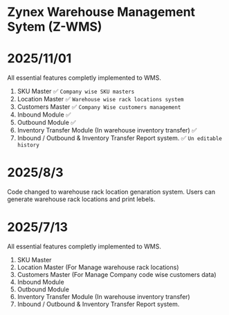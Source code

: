 # Zynex Warehouse Management Sytem (Z-WMS)

# 2025/11/01
All essential features completly implemented to WMS.
1. SKU Master ✅ `Company wise SKU masters`
2. Location Master ✅ `Warehouse wise rack locations system`
3. Customers Master ✅ `Company Wise customers management`
4. Inbound Module ✅
5. Outbound Module ✅
6. Inventory Transfer Module (In warehouse inventory transfer) ✅
7. Inbound / Outbound & Inventory Transfer Report system. ✅ ```Un editable history```


# 2025/8/3
Code changed to warehouse rack location genaration system. Users can generate warehouse rack locations and print lebels.

# 2025/7/13
All essential features completly implemented to WMS.
1. SKU Master
2. Location Master (For Manage warehouse rack locations)
3. Customers Master (For Manage Company code wise customers data)
4. Inbound Module
5. Outbound Module
6. Inventory Transfer Module (In warehouse inventory transfer)
7. Inbound / Outbound & Inventory Transfer Report system.
